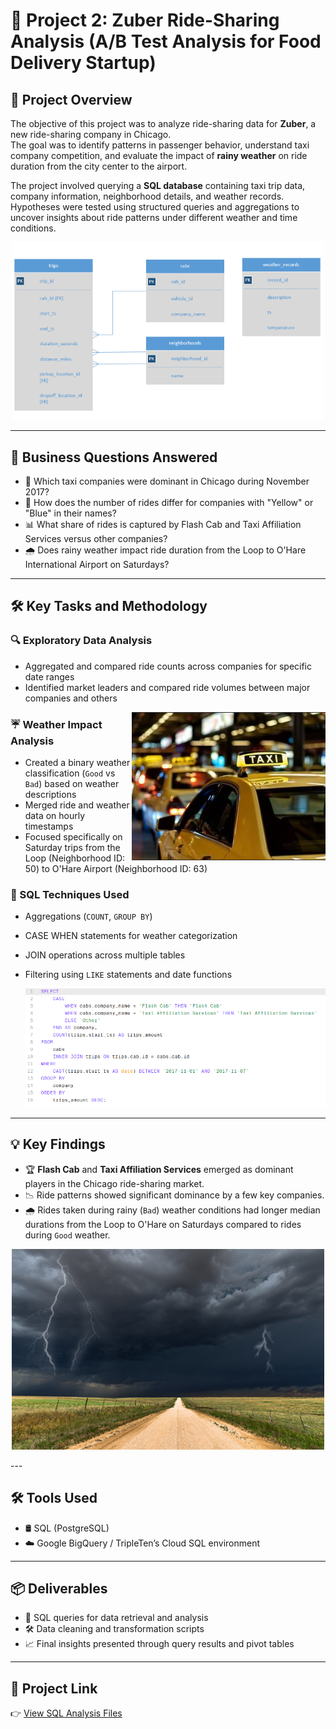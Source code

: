 # 🚕 Project 2: Zuber Ride-Sharing Analysis (A/B Test Analysis for Food Delivery Startup)

## 🧭 Project Overview
The objective of this project was to analyze ride-sharing data for **Zuber**, a new ride-sharing company in Chicago.  
The goal was to identify patterns in passenger behavior, understand taxi company competition, and evaluate the impact of **rainy weather** on ride duration from the city center to the airport.

The project involved querying a **SQL database** containing taxi trip data, company information, neighborhood details, and weather records. Hypotheses were tested using structured queries and aggregations to uncover insights about ride patterns under different weather and time conditions.
<p align="center">
  <img src="./2_1.PNG" alt="Zuber Database Schema" width="500"/>
</p>

---

## 🧠 Business Questions Answered
- 🚖 Which taxi companies were dominant in Chicago during November 2017?
- 💛 How does the number of rides differ for companies with "Yellow" or "Blue" in their names?
- 📊 What share of rides is captured by Flash Cab and Taxi Affiliation Services versus other companies?
- 🌧️ Does rainy weather impact ride duration from the Loop to O'Hare International Airport on Saturdays?

---

## 🛠️ Key Tasks and Methodology

### 🔍 Exploratory Data Analysis
- Aggregated and compared ride counts across companies for specific date ranges
- Identified market leaders and compared ride volumes between major companies and others

<img align="right" src="./2_4.PNG" width="310" />

### ☔ Weather Impact Analysis
- Created a binary weather classification (`Good` vs `Bad`) based on weather descriptions
- Merged ride and weather data on hourly timestamps
- Focused specifically on Saturday trips from the Loop (Neighborhood ID: 50) to O'Hare Airport (Neighborhood ID: 63)
  

### 🧮 SQL Techniques Used
- Aggregations (`COUNT`, `GROUP BY`)
- CASE WHEN statements for weather categorization
- JOIN operations across multiple tables
- Filtering using `LIKE` statements and date functions
  
  <img src="./2_2.PNG" alt="Zuber Database Schema" width="500"/>

---

## 💡 Key Findings
- 🏆 **Flash Cab** and **Taxi Affiliation Services** emerged as dominant players in the Chicago ride-sharing market.
- 📉 Ride patterns showed significant dominance by a few key companies.
- 🌧️ Rides taken during rainy (`Bad`) weather conditions had longer median durations from the Loop to O'Hare on Saturdays compared to rides during `Good` weather.

<p align="center">
  <img src="./2_5.PNG" alt="Zuber Database Schema" width="500"/>
</p>
---

## 🛠️ Tools Used
- 🛢️ SQL (PostgreSQL)
- ☁️ Google BigQuery / TripleTen’s Cloud SQL environment

---

## 📦 Deliverables
- 🧹 SQL queries for data retrieval and analysis
- 🛠️ Data cleaning and transformation scripts
- 📈 Final insights presented through query results and pivot tables

---

## 🔗 Project Link
👉 [View SQL Analysis Files](./exploratory_analysis.sql)
